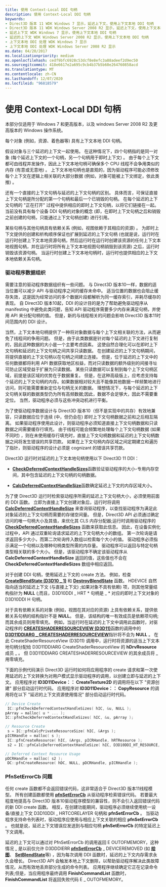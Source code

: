 ```yaml
---
title: 使用 Context-Local DDI 句柄
description: 使用 Context-Local DDI 句柄
keywords:
- Direct3D 版本 11 WDK Windows 7 显示，延迟上下文，使用上下文本地 DDI 句柄
- Direct3D 版本 11 WDK Windows Server 2008 R2 显示，延迟上下文，使用上下文本地 DDI 句柄
- 延迟上下文 WDK Windows 7 显示，使用上下文本地 DDI 句柄
- 延迟的上下文 WDK Windows Server 2008 R2 显示，使用上下文本地 DDI 句柄
- 上下文本地 DDI 处理 WDK Windows 7 显示
- 上下文本地 DDI 处理 WDK Windows Server 2008 R2 显示
ms.date: 04/20/2017
ms.localizationpriority: medium
ms.openlocfilehash: cedf9bfc6928c53dcf8e8efc3a88adeef2d9ec50
ms.sourcegitcommit: 418e6617e2a695c9cb4b37b5b60e264760858acd
ms.translationtype: MT
ms.contentlocale: zh-CN
ms.lasthandoff: 12/07/2020
ms.locfileid: "96818579"
---
```

# <a name="using-context-local-ddi-handles"></a>使用 Context-Local DDI 句柄


本部分仅适用于 Windows 7 和更高版本，以及 windows Server 2008 R2 及更高版本的 Windows 操作系统。

每个对象 (例如，资源、着色器等) 具有上下文本地 DDI 句柄。

假设对象与三个延迟的上下文一起使用。 在这种情况下，四个句柄指的是同一对象 (每个延迟上下文的一个句柄，另一个句柄用于即时上下文) 。 由于每个上下文都可由线程并发操作，因此上下文本地句柄可确保多个 CPU 线程不会争用类似的内存 (有意或无意地) 。 上下文本地句柄也是直观的，因为驱动程序可能必须修改每个上下文在逻辑上相关联的大部分数据 (例如，对象可能被上下文绑定，依此类推) 。

还有一个直接的上下文句柄与延迟的上下文句柄的区别。 具体而言，可保证直接上下文句柄是所分配的第一个句柄和最后一个已销毁的句柄。 在每个延迟的上下文句柄的 "正在打开" 过程中提供相应的即时上下文句柄，以将它们链接在一起。 当前没有具有每个设备 DDI 句柄的对象的概念 (即，在即时上下文句柄之后和销毁之前创建的句柄，只能通过上下文句柄创建) 进行引用。

某些句柄与其他句柄具有依赖关系 (例如，视图依赖于其相应的资源) 。 为即时上下文提供的创建和析构顺序保证也扩展到延迟的上下文句柄 (也就是说，运行时在运行时创建上下文本地资源句柄，然后运行时在运行时创建该资源的任何上下文本地视图句柄，并在运行时将所有上下文本地视图句柄销毁到该资源) 之后，运行时销毁该资源句柄。 当运行时创建上下文本地句柄时，运行时也提供相应的上下文本地依赖关系句柄。

### <a name="span-iddriver_data_organizationspanspan-iddriver_data_organizationspandriver-data-organization"></a><span id="driver_data_organization"></span><span id="DRIVER_DATA_ORGANIZATION"></span>驱动程序数据组织

需要注意的驱动程序数据组织有一些问题。 与 Direct3D 版本10一样，数据的适当位置可以减少 API 与驱动程序之间的缓存未命中。 适当位置的数据也会阻止缓存失效，这是因为经常访问的多个数据片段都解析为同一缓存索引，并耗尽缓存的表现。 自 Direct3D 版本10起，DDI 的设计目的是为了帮助避免驱动程序从 manifesting 中避免此类问题，告知 API 驱动程序需要多少内存来满足句柄，并使用 API 来分配句柄的值。 但是，新的与线程相关的问题会影响 Direct3D 版本11时间范围内的 DDI 设计。

当然，上下文本地句柄提供了一种将对象数据与每个上下文相关联的方法，从而避免了线程间的争用问题。 但是，由于此类数据是针对每个延迟的上下文进行复制的，因此这种数据的大小是一个主要考虑因素。 这使自然合理化可以在即时上下文句柄和延迟的上下文句柄之间共享只读数据。 在创建延迟的上下文句柄期间，将提供直接的上下文句柄以在句柄之间建立连接。 但是，位于延迟的上下文中的任何数据都将利用 API 数据获取地区权益，而对只读数据的额外级别的间接寻址可防止区域受益于扩展为只读数据。 某些只读数据可以复制到每个上下文句柄区域，前提是该区域的优势在于数据重复。 但是，在这种高级版上，应考虑支持每个延迟的上下文句柄的内存。如果数据相对较大且不能像其他数据一样频繁地进行访问，则可能需要重新定位与句柄无关的数据。 理想情况下，与每个延迟的上下文句柄关联的数据类型仍为所有高频数据;因此，数据不会足够大，因此不需要重定位。 当然，驱动程序必须与这些冲突动机进行平衡。

为了使驱动程序数据设计与 Direct3D 版本10（但不是实现中的共存）有效地兼容，只读数据应位于连续 (中，但仍会在) 即时上下文句柄数据之前和之后相互隔离。 如果驱动程序使用此设计，则驱动程序必须知道直接上下文句柄数据和只读数据之间需要缓存行填充。 由于线程可能会频繁地处理每个上下文句柄数据 (如果不同时) ，则在未使用缓存行填充时，直接上下文句柄数据和延迟的上下文句柄数据之间将发生错误的共享罚款。 如果在上下文句柄内存区域之间定期建立和遍历了指针，则驱动程序的设计必须是 cognizant 的错误共享罚款。

Direct3D 运行时对延迟的上下文本地句柄使用以下 Direct3D 11 DDI：

-   [**CheckDeferredContextHandleSizes**](/windows-hardware/drivers/ddi/d3d10umddi/nc-d3d10umddi-pfnd3d11ddi_checkdeferredcontexthandlesizes)函数验证驱动程序的大小-专用内存空间，其中包含延迟的上下文句柄的句柄数据。

-   [**CalcDeferredContextHandleSize**](/windows-hardware/drivers/ddi/d3d10umddi/nc-d3d10umddi-pfnd3d11ddi_calcdeferredcontexthandlesize)函数确定延迟上下文的内存区域大小。

为了使 Direct3D 运行时检索驱动程序所需的延迟上下文句柄大小，必须使用前面的 DDI 函数。 立即为直接上下文创建对象后，运行时将调用 [**CalcDeferredContextHandleSize**](/windows-hardware/drivers/ddi/d3d10umddi/nc-d3d10umddi-pfnd3d11ddi_calcdeferredcontexthandlesize) 来查询驱动程序，以查找驱动程序为满足此对象延迟的上下文句柄而需要的存储空间量。 但是，Direct3D API 必须通过确定访问的唯一句柄大小及其值，来优化其 CLS 内存分配器;运行时调用驱动程序的 [**CheckDeferredContextHandleSizes**](/windows-hardware/drivers/ddi/d3d10umddi/nc-d3d10umddi-pfnd3d11ddi_checkdeferredcontexthandlesizes) 函数来获取此信息。 因此，在设备实例化过程中，API 通过双重轮询请求延迟的上下文句柄大小的数组。 第一次轮询是请求返回多少大小，而第二次轮询传入数组以检索每个大小的值。 驱动程序必须指示满足一个句柄以及哪种句柄类型所需的内存量。 驱动程序可以返回与特定句柄类型相关联的多个大小。 但是，该驱动程序不确定该驱动程序从 **CalcDeferredContextHandleSize** 返回的值，这些值也不会在 **CheckDeferredContextHandleSizes** 数组中相应返回。

对于创建 DDI 句柄，使用延迟上下文的 create 方法。 例如，检查 [**CreateBlendState (D3D10 \_ 1)**](/windows-hardware/drivers/ddi/d3d10umddi/nc-d3d10umddi-pfnd3d10_1ddi_createblendstate) 和 [**DestroyBlendState**](/windows-hardware/drivers/ddi/d3d10umddi/nc-d3d10umddi-pfnd3d10ddi_destroyblendstate) 函数。 HDEVICE 自然指向适当的延迟上下文 (与直接上下文) ;如果对象不具有依赖) 项，则其他常量结构指针为 **NULL** (;而且，D3D10DDI \_ HRT \* 句柄是 \_ \* 对应的即时上下文对象的 D3D10DDI H 句柄。

对于具有依赖关系的对象 (例如，视图在其对应的资源) 上具有依赖关系，提供依赖关系句柄的结构指针不是 **NULL**。 但是，该结构的唯一有效成员是依赖项句柄;而其余成员则用零填充。 例如，当运行时在延迟的上下文中调用此函数时，对驱动程序的 [**CREATESHADERRESOURCEVIEW (D3D11)**](/windows-hardware/drivers/ddi/d3d10umddi/nc-d3d10umddi-pfnd3d11ddi_createshaderresourceview)函数的调用中的 [**D3D11DDIARG \_ CREATESHADERRESOURCEVIEW**](/windows-hardware/drivers/ddi/d3d10umddi/ns-d3d10umddi-d3d11ddiarg_createshaderresourceview)指针将不会为 **NULL** 。 在此 CreateShaderResourceView (D3D11) 调用中，运行时将资源的适当上下文本地句柄分配给 D3D11DDIARG CreateShaderResourceView 的 **hDrvResource** 成员 \_ 。 但 D3D11DDIARG CREATESHADERRESOURCEVIEW 的其余成员将 \_ 用零填充。

下面的示例代码演示 Direct3D 运行时如何将应用程序的 create 请求和第一次使用延迟的上下文转换为对用户模式显示驱动程序的调用，以创建立即与延迟的上下文。 应用程序对 **ID3D11Device：： CreateTexture2D** 的调用将在以下 "资源创建" 部分启动运行时代码。 应用程序对 **ID3D11Device：： CopyResource** 的调用将在以下 "延迟的上下文资源使用情况" 部分启动运行时代码。

```cpp
// Device Create
 IC::pfnCheckDeferredContextHandleSizes( hIC, &u, NULL );
pArray = malloc( u * ... );
IC::pfnCheckDeferredContextHandleSizes( hIC, &u, pArray );

// Resource Create
 s = IC::pfnCalcPrivateResourceSize( hIC, &Args );
pICRHandle = malloc( s );
 IC::pfnCreateResource( hIC, &Args, pICRHandle, hRTResource );
 s2 = IC::pfnCalcDeferredContextHandleSize( hIC, D3D10DDI_HT_RESOURCE, pICRHandle );

// Deferred Context Resource Usage
pDCRHandle = malloc( s2 );
 DC::pfnCreateResource( hDC, NULL, pDCRHandle, pICRHandle );
```

### <a name="span-idissues_with_pfnseterrorcbspanspan-idissues_with_pfnseterrorcbspanissues-with-pfnseterrorcb"></a><span id="issues_with_pfnseterrorcb"></span><span id="ISSUES_WITH_PFNSETERRORCB"></span>PfnSetErrorCb 问题

任何 create 函数都不会返回错误代码，这非常适合于 Direct3D 版本11线程模型。 所有创建函数都使用 [**pfnSetErrorCb**](/windows-hardware/drivers/ddi/d3d10umddi/nc-d3d10umddi-pfnd3d10ddi_seterror_cb) 从驱动程序检索错误代码。 若要最大程度地提高与 Direct3D 版本10驱动程序模型的兼容性，则不会引入返回错误代码的新 DDI create 函数。 相反，在创建功能期间，驱动程序必须继续使用统一设备/直接上下文 D3D10DDI \_ HRTCORELAYER 句柄和 **pfnSetErrorCb** 。 当驱动程序支持命令列表时，驱动程序应使用与相应上下文关联的相应 **pfnSetErrorCb** 。 也就是说，延迟上下文错误应发送到与相应句柄 **pfnSetErrorCb** 的特定延迟上下文调用。

延迟的上下文可以通过对 PfnSetErrorCb 的调用返回 E OUTOFMEMORY，这种情况 \_ 是以前仅允许 D3DDDIERR [**pfnSetErrorCb**](/windows-hardware/drivers/ddi/d3d10umddi/nc-d3d10umddi-pfnd3d10ddi_seterror_cb) \_ DEVICEREMOVED (如 [**绘图**](/windows-hardware/drivers/ddi/d3d10umddi/nc-d3d10umddi-pfnd3d10ddi_draw)、 [**SetBlendState**](/windows-hardware/drivers/ddi/d3d10umddi/nc-d3d10umddi-pfnd3d10ddi_setblendstate)等) ，因为每次调用 DDI 函数时，延迟的上下文内存需求永久会增长。 Direct3D API 会触发本地上下文删除，以帮助驱动程序解决此类故障情况，从而有效地丢弃部分生成的命令列表。 应用程序继续确定它正在记录命令列表;但是，当应用程序最终调用 **FinishCommandList** 函数时， **FinishCommandList** 将返回失败代码 E \_ OUTOFMEMORY。

 

